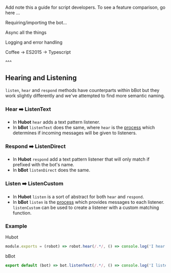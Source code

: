 [thought]: ./ThoughtProcess.md

Add note this a guide for script developers. To see a feature comparison, go here ... <LINK TO ENGINEERING SECTION>

Requiring/importing the bot...

Async all the things

Logging and error handling

Coffee -> ES2015 -> Typescript

^^^

## Hearing and Listening

`listen`, `hear` and `respond` methods have counterparts within bBot but they
work slightly differently and we've attempted to find more semantic naming.

### Hear ➡️ ListenText
- In **Hubot** `hear` adds a text pattern listener.
- In **bBot** `listenText` does the same, where `hear` is the [process][thought]
  which determines if incoming messages will be given to listeners.

### Respond ➡️ ListenDirect
- In **Hubot** `respond` add a text pattern listener that will only match if
  prefixed with the bot's name.
- In **bBot** `listenDirect` does the same.

### Listen ➡️ ListenCustom
- In **Hubot** `listen` is a sort of abstract for both `hear` and `respond`.
- In **bBot** `listen` is the [process][thought] which provides messages to each
listener. `listenCustom` can be used to create a listener with a custom matching
function.

### Example

Hubot
```js
module.exports = (robot) => robot.hear(/.*/, () => console.log('I hear!'))
```

bBot
```js
export default (bot) => bot.listenText(/.*/, () => console.log('I listen!'))
```
